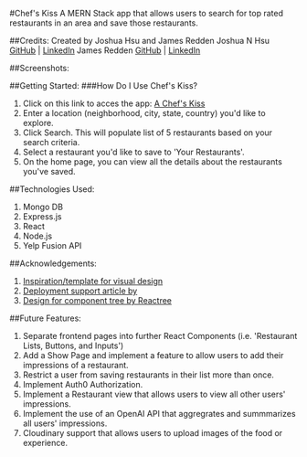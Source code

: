 #Chef's Kiss
A MERN Stack app that allows users to search for top rated restaurants in an area and save those restaurants. 

##Credits:
Created by Joshua Hsu and James Redden 
Joshua N Hsu [GitHub](https://github.com/jhsu79) | [LinkedIn](htttps://www.linkedin.com/in/joshuanhsu)
James Redden [GitHub](https://github.com/jaredden1) | [LinkedIn](https://www.linkedin.com/in/jamesredden1/)

##Screenshots:

##Getting Started:
###How Do I Use Chef's Kiss? 
1. Click on this link to acces the app: [A Chef's Kiss](https://thechefskiss.netlify.app/)
2. Enter a location (neighborhood, city, state, country) you'd like to explore.    
3. Click Search. This will populate list of 5 restaurants based on your search criteria. 
4. Select a restaurant you'd like to save to 'Your Restaurants'. 
5. On the home page, you can view all the details about the restaurants you've saved. 

##Technologies Used:
    
1. Mongo DB 
2. Express.js
3. React 
4. Node.js 
5. Yelp Fusion API 

##Acknowledgements:
1. [Inspiration/template for visual design](https://www.figma.com/community/file/1224381031537447660)
2. [Deployment support article by](https://dev.to/stlnick/how-to-deploy-a-full-stack-mern-app-with-heroku-netlify-ncb?utm_source=dormosheio&utm_campaign=dormosheio)
3. [Design for component tree by Reactree](https://marketplace.visualstudio.com/publishers/ReacTreeDev)


##Future Features: 

1. Separate frontend pages into further React Components (i.e. 'Restaurant Lists, Buttons, and Inputs')
2. Add a Show Page and implement a feature to allow users to add their impressions of a restaurant.  
3. Restrict a user from saving restaurants in their list more than once. 
4. Implement Auth0 Authorization. 
5. Implement a Restaurant view that allows users to view all other users' impressions. 
6. Implement the use of an OpenAI API that aggregrates and summmarizes all users' impressions.  
7. Cloudinary support that allows users to upload images of the food or experience. 